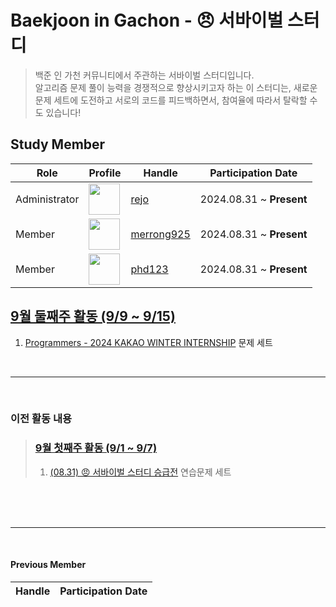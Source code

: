 # Baekjoon in Gachon - 😠 서바이벌 스터디
> 백준 인 가천 커뮤니티에서 주관하는 서바이벌 스터디입니다.  
> 알고리즘 문제 풀이 능력을 경쟁적으로 향상시키고자 하는 이 스터디는, 새로운 문제 세트에 도전하고 서로의 코드를 피드백하면서, 참여율에 따라서 탈락할 수도 있습니다!

## Study Member
<table>
  <thead>
    <tr>
      <th>Role</th>
      <th>Profile</th>
      <th>Handle</th>
      <th>Participation Date</th>
    </tr>
  </thead>
  <tbody>
    <tr>
      <td>Administrator</td>
      <td><image width="50" src="https://avatars.githubusercontent.com/u/100785255?v=4"></td>
      <td><a href="https://solved.ac/profile/rejo">rejo</a></td>
      <td>2024.08.31 ~ <b>Present</b></td>
    </tr>
    <tr>
      <td>Member</td>
      <td><image width="50" src="https://avatars.githubusercontent.com/u/101111603?v=4"></td>
      <td><a href="https://solved.ac/profile/merrong925">merrong925</a></td>
      <td>2024.08.31 ~ <b>Present</b></td>
    </tr>
    <tr>
      <td>Member</td>
      <td><image width="50" src="https://avatars.githubusercontent.com/u/83436753?v=4"></td>
      <td><a href="https://solved.ac/profile/phd123">phd123</a></td>
      <td>2024.08.31 ~ <b>Present</b></td>
    </tr>
  </tbody>
</table>

## [9월 둘째주 활동 (9/9 ~ 9/15)](https://github.com/r3j0/BiGStudy-SurvivalAlgorithm/tree/main/2024-09-2)
1. [Programmers - 2024 KAKAO WINTER INTERNSHIP](https://school.programmers.co.kr/learn/challenges?order=recent&page=1&partIds=58464) 문제 세트

<br>
<hr>
<br>

### 이전 활동 내용
> ### [9월 첫째주 활동 (9/1 ~ 9/7)](https://github.com/r3j0/BiGStudy-SurvivalAlgorithm/tree/main/2024-09-1)
> 1. [(08.31) 😠 서바이벌 스터디 승급전](https://www.acmicpc.net/group/practice/view/21592/8) 연습문제 세트

<br><br><br>
<hr>
<br>

#### Previous Member
<table>
  <thead>
    <tr>
      <th>Handle</th>
      <th>Participation Date</th>
    </tr>
  </thead>
  <tbody>
  </tbody>
</table>
